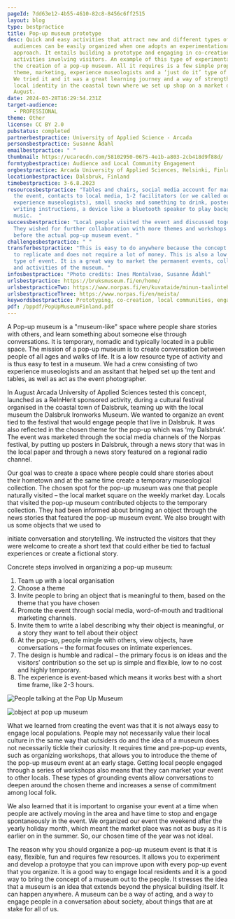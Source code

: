 ```yaml
---
pageId: 7dd63e12-4b55-4610-82c8-8456c6ff2515
layout: blog
type: bestpractice
title: Pop-up museum prototype
desc: Quick and easy activities that attract new and different types of
  audiences can be easily organized when one adopts an experimentational
  approach. It entails building a prototype and engaging in co-creation
  activities involving visitors. An example of this type of experimentation is
  the creation of a pop-up museum. All it requires is a few simple props, a
  theme, marketing, experience museologists and a ‘just do it’ type of attitude.
  We tried it and it was a great learning journey and a way of strengthening
  local identity in the coastal town where we set up shop on a market day in
  August.
date: 2024-03-28T16:29:54.231Z
target-audience:
  - PROFESSIONAL
theme: Other
license: CC BY 2.0
pubstatus: completed
partnerbestpractice: University of Applied Science - Arcada
personsbestpractice: Susanne Ådahl
emailbestpractice: " "
thumbnail: https://ucarecdn.com/58102950-0675-4e1b-a803-2cb418d9f88d/
formtypbestpractice: Audience and Local Community Engagement
orgbestpractice: Arcada University of Applied Sciences, Helsinki, Finland
locationbestpractice: Dalsbruk, Finland
timebestpractice: 3-6.8.2023
resourcesbestpractice: "Tables and chairs, social media account for marketing
  the event, contacts to local media, 1-2 facilitators (or we called ourselves
  experience museologists), small snacks and something to drink, posters with
  writing instructions, a device like a bluetooth speaker to play background
  music.  "
successbestpractice: "Local people visited the event and discussed together.
  They wished for further collaboration with more themes and workshops organized
  before the actual pop-up museum event. "
challengesbestpractice: " "
transferbestpractice: "This is easy to do anywhere because the concept is easy
  to replicate and does not require a lot of money. This is also a low threshold
  type of event. It is a great way to market the permanent events, collections
  and activities of the museum. "
infosbestpractice: "Photo credits: Ines Montalvao, Susanne Ådahl"
urlsbestpractice: https://bruksmuseum.fi/en/home/
urlsbestpracticeTwo: https://www.norpas.fi/en/kuvataide/minun-taalintehtaani-pop-up-museo/
urlsbestpracticeThree: https://www.norpas.fi/en/meista/
keywordsbestpractice: Prototyping, co-creation, local communities, engagement, identity, dialogue
pdf: /bppdf/PopUpMuseumFinland.pdf
---
```

A Pop-up museum is a "museum-like" space where people share stories with others, and learn something about someone else through conversations. It is temporary, nomadic and typically located in a public space. The mission of a pop-up museum is to create conversation between people of all ages and walks of life. It is a low resource type of activity and is thus easy to test in a museum. We had a crew consisting of two experience museologists and an assitant that helped set up the tent and tables, as well as act as the event photographer.

In August Arcada University of Applied Sciences tested this concept, launched as a ReInHerit sponsored activity, during a cultural festival organised in the coastal town of Dalsbruk, teaming up with the local museum the Dalsbruk Ironworks Museum. We wanted to organize an event tied to the festival that would engage people that live in Dalsbruk. It was also reflected in the chosen theme for the pop-up which was ‘my Dalsbruk’. The event was marketed through the social media channels of the Norpas festival, by putting up posters in Dalsbruk, through a news story that was in the local paper and through a news story featured on a regional radio channel.

Our goal was to create a space where people could share stories about their hometown and at the same time create a temporary museological collection. The chosen spot for the pop-up museum was one that people naturally visited – the local market square on the weekly market day. Locals that visited the pop-up museum contributed objects to the temporary collection. They had been informed about bringing an object through the news stories that featured the pop-up museum event. We also brought with us some objects that we used to

initiate conversation and storytelling. We instructed the visitors that they were welcome to create a short text that could either be tied to factual experiences or create a fictional story.

Concrete steps involved in organizing a pop-up museum:

1. Team up with a local organisation 
2. Choose a theme 
3. Invite people to bring an object that is meaningful to them, based on the theme that you have chosen
4. Promote the event through social media, word-of-mouth and traditional marketing channels. 
5. Invite them to write a label describing why their object is meaningful, or a story they want to tell about their object 
6. At the pop-up, people mingle with others, view objects, have conversations – the format focuses on intimate experiences.
7. The design is humble and radical – the primary focus is on ideas and the visitors’ contribution so the set up is simple and flexible, low to no cost and highly temporary.
8. The experience is event-based which means it works best with a short time frame, like 2-3 hours.

![People talking at the Pop Up Museum](https://ucarecdn.com/e808c9cc-65cd-448a-af87-db5e4e965b21/ "Image 1 Pop Up Museum")

![object at pop up museum](https://ucarecdn.com/25675b8e-bbe0-4618-bdbe-d43e8b74d50c/ "Image 2 Pop Up Museum")

What we learned from creating the event was that it is not always easy to engage local populations. People may not necessarily value their local culture in the same way that outsiders do and the idea of a museum does not necessarily tickle their curiosity. It requires time and pre-pop-up events, such as organizing workshops, that allows you to introduce the theme of the pop-up museum event at an early stage. Getting local people engaged through a series of workshops also means that they can market your event to other locals. These types of grounding events allow conversations to deepen around the chosen theme and increases a sense of commitment among local folk.

We also learned that it is important to organise your event at a time when people are actively moving in the area and have time to stop and engage spontaneously in the event. We organized our event the weekend after the yearly holiday month, which meant the market place was not as busy as it is earlier on in the summer. So, our chosen time of the year was not ideal.

The reason why you should organize a pop-up museum event is that it is easy, flexible, fun and requires few resources. It allows you to experiment and develop a protoype that you can improve upon with every pop-up event that you organize. It is a good way to engage local residents and it is a good way to bring the concept of a museum out to the people. It stresses the idea that a museum is an idea that extends beyond the physical building itself. It can happen anywhere. A museum can be a way of acting, and a way to engage people in a conversation about society, about things that are at stake for all of us.